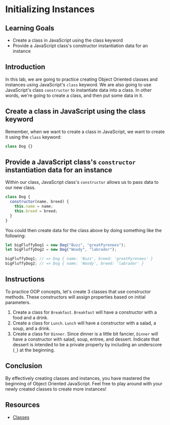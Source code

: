# Initializing Instances

## Learning Goals

- Create a class in JavaScript using the class keyword
- Provide a JavaScript class's constructor instantiation data for an instance

## Introduction

In this lab, we are going to practice creating Object Oriented classes and instances using JavaScript's `class` keyword. We are also going to use JavaScript's class `constructor` to instantiate data into a class. In other words, we're going to create a class, and then put some data in it.

## Create a class in JavaScript using the class keyword

Remember, when we want to create a class in JavaScript, we want to create it using the `class` keyword:

```js
class Dog {}
```

## Provide a JavaScript class's `constructor` instantiation data for an instance

Within our class, JavaScript class's `constructor` allows us to pass data to our new class.

```js
class Dog {
  constructor(name, breed) {
    this.name = name;
    this.breed = breed;
  }
}
```

You could then create data for the class above by doing something like the following:

```js
let bigFluffyDog1 = new Dog("Buzz", "greatPyrenees");
let bigFluffyDog2 = new Dog("Woody", "labrador");

bigFluffyDog1; // => Dog { name: 'Buzz', breed: 'greatPyrenees' }
bigFluffyDog2; // => Dog { name: 'Woody', breed: 'labrador' }
```

## Instructions

To practice OOP concepts, let's create 3 classes that use constructor methods. These constructors will assign properties based on initial parameters.

1. Create a class for `Breakfast`. `Breakfast` will have a constructor with a food and a drink.
2. Create a class for `Lunch`. `Lunch` will have a constructor with a salad, a soup, and a drink.
3. Create a class for `Dinner`. Since dinner is a little bit fancier, `Dinner` will have a constructor with salad, soup, entree, and dessert. Indicate that dessert is intended to be a private property by including an underscore (`_`) at the beginning.

## Conclusion

By effectively creating classes and instances, you have mastered the beginning of Object Oriented JavaScript. Feel free to play around with your newly created classes to create more instances!

## Resources

- [Classes](https://developer.mozilla.org/en-US/docs/Web/JavaScript/Reference/Classes)
